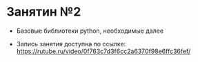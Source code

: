# Занятин №2

* Базовые библиотеки python, необходимые далее

* Запись занятия доступна по ссылке: https://rutube.ru/video/0f763c7d3f6cc2a6370f98e6ffc36fef/
